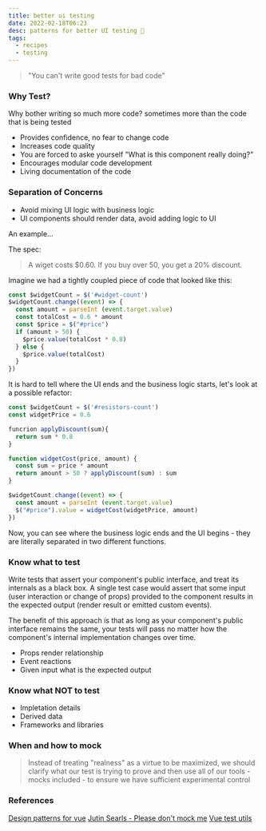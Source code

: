 ```yaml
---
title: better ui testing
date: 2022-02-18T06:23
desc: patterns for better UI testing 🧪
tags:
  - recipes
  - testing
---
```


> "You can't write good tests for bad code"

### Why Test?

Why bother writing so much more code? sometimes more than the code that is being tested

* Provides confidence, no fear to change code
* Increases code quality
* You are forced to aske yourself "What is this component really doing?"
* Encourages modular code development
* Living documentation of the code

### Separation of Concerns

* Avoid mixing UI logic with business logic
* UI components should render data, avoid adding logic to UI

An example...

The spec:

> A wiget costs $0.60. If you buy over 50, you get a 20% discount. 

Imagine we had a tightly coupled piece of code that looked like this: 

```js
const $widgetCount = $('#widget-count')
$widgetCount.change((event) => {
  const amount = parseInt (event.target.value)
  const totalCost = 0.6 * amount
  const $price = $("#price")
  if (amount > 50) {
    $price.value(totalCost * 0.8)
  } else {
    $price.value(totalCost)
  }
})
```

It is hard to tell where the UI ends and the business logic starts, let's look at a possible refactor:

```js
const $widgetCount = $('#resistors-count')
const widgetPrice = 0.6

funcrion applyDiscount(sum){
  return sum * 0.8
}

function widgetCost(price, amount) {
  const sum = price * amount
  return amount > 50 ? applyDiscount(sum) : sum
}

$widgetCount.change((event) => {
  const amount = parseInt (event.target.value)
  $("#price").value = widgetCost(widgetPrice, amount)
})
```
Now, you can see where the business logic ends and the UI begins - they are literally separated in two different functions.

### Know what to test

Write tests that assert your component's public interface, and treat its internals as a black box. A single test case would assert that some input (user interaction or change of props) provided to the component results in the expected output (render result or emitted custom events).

The benefit of this approach is that as long as your component's public interface remains the same, your tests will pass no matter how the component's internal implementation changes over time.

* Props render relationship
* Event reactions
* Given input what is the expected output


### Know what NOT to test

* Impletation details
* Derived data
* Frameworks and libraries

### When and how to mock

> Instead of treating "realness" as a virtue to be maximized, we should clarify what our test is trying to prove and then use all of our tools - mocks included - to ensure we have sufficient experimental control


### References

[Design patterns for vue](https://madewithvuejs.com/design-patterns-for-vuejs)
[Jutin Searls - Please don't mock me](https://www.youtube.com/watch?v=Af4M8GMoxi4)
[Vue test utils](https://v1.test-utils.vuejs.org/)
